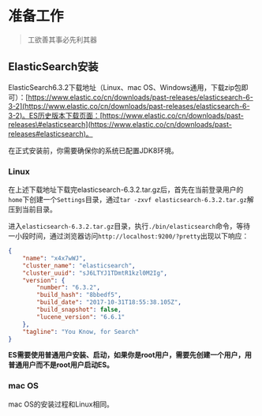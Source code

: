 # 准备工作

> 工欲善其事必先利其器

## ElasticSearch安装

ElasticSearch6.3.2下载地址（Linux、mac OS、Windows通用，下载zip包即可）：[https://www.elastic.co/cn/downloads/past-releases/elasticsearch-6-3-2](https://www.elastic.co/cn/downloads/past-releases/elasticsearch-6-3-2)。ES历史版本下载页面：[https://www.elastic.co/cn/downloads/past-releases\#elasticsearch](https://www.elastic.co/cn/downloads/past-releases#elasticsearch)。

在正式安装前，你需要确保你的系统已配置JDK8环境。

### Linux

在上述下载地址下载完elasticsearch-6.3.2.tar.gz后，首先在当前登录用户的```home```下创建一个```Settings```目录，通过```tar -zxvf elasticsearch-6.3.2.tar.gz```解压到当前目录。

进入```elasticsearch-6.3.2.tar.gz```目录，执行```./bin/elasticsearch```命令，等待一小段时间，通过浏览器访问`http://localhost:9200/?pretty`出现以下响应：

```json
{              
    "name": "x4x7wWJ",              
    "cluster_name": "elasticsearch",              
    "cluster_uuid": "sJ6LTYJ1TDmtR1kzl0M2Ig",              
    "version": {              
        "number": "6.3.2",              
        "build_hash": "8bbedf5",              
        "build_date": "2017-10-31T18:55:38.105Z",              
        "build_snapshot": false,              
        "lucene_version": "6.6.1"              
    },              
    "tagline": "You Know, for Search"              
}
```

**ES需要使用普通用户安装、启动，如果你是root用户，需要先创建一个用户，用普通用户而不是root用户启动ES。**

### mac OS

mac OS的安装过程和Linux相同。
